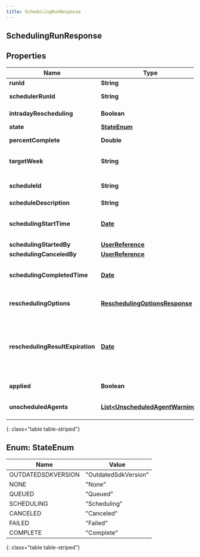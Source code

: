 ```yaml
---
title: SchedulingRunResponse
---
```

## SchedulingRunResponse


## Properties

| Name | Type | Description | Notes |
| ------------ | ------------- | ------------- | ------------- |
| **runId** | **String** | ID of the schedule run |  [optional] |
| **schedulerRunId** | **String** | The runId from scheduler service.  Useful for debugging schedule errors |  [optional] |
| **intradayRescheduling** | **Boolean** | Whether this is the result of a rescheduling request |  [optional] |
| **state** | [**StateEnum**](#StateEnum) | Status of the schedule run |  [optional] |
| **percentComplete** | **Double** | Completion percentage of the schedule run |  [optional] |
| **targetWeek** | **String** | The start date of the week for which the scheduling is done in yyyy-MM-dd format |  [optional] |
| **scheduleId** | **String** | ID of the schedule. Does not apply to reschedule, see reschedulingOptions.existingScheduleId |  [optional] |
| **scheduleDescription** | **String** | Description of the schedule |  [optional] |
| **schedulingStartTime** | [**Date**](Date.html) | Start time of the schedule run. Date time is represented as an ISO-8601 string. For example: yyyy-MM-ddTHH:mm:ss.SSSZ |  [optional] |
| **schedulingStartedBy** | [**UserReference**](UserReference.html) | User that started the schedule run |  [optional] |
| **schedulingCanceledBy** | [**UserReference**](UserReference.html) | User that canceled the schedule run |  [optional] |
| **schedulingCompletedTime** | [**Date**](Date.html) | Time at which the scheduling run was completed. Date time is represented as an ISO-8601 string. For example: yyyy-MM-ddTHH:mm:ss.SSSZ |  [optional] |
| **reschedulingOptions** | [**ReschedulingOptionsResponse**](ReschedulingOptionsResponse.html) | The selected options for the reschedule request. Will always be null if intradayRescheduling is false |  [optional] |
| **reschedulingResultExpiration** | [**Date**](Date.html) | When the rescheduling result data will expire. Results are kept temporarily as they should be applied as soon as possible after the run finishes.  Will always be null if intradayRescheduling is false. Date time is represented as an ISO-8601 string. For example: yyyy-MM-ddTHH:mm:ss.SSSZ |  [optional] |
| **applied** | **Boolean** | Whether the rescheduling run has been marked applied |  [optional] |
| **unscheduledAgents** | [**List&lt;UnscheduledAgentWarning&gt;**](UnscheduledAgentWarning.html) | Agents that were not scheduled in the rescheduling operation. Will always be null if intradayRescheduling is false |  [optional] |
{: class="table table-striped"}


<a name="StateEnum"></a>

## Enum: StateEnum

| Name | Value |
| ---- | ----- |
| OUTDATEDSDKVERSION | &quot;OutdatedSdkVersion&quot; |
| NONE | &quot;None&quot; |
| QUEUED | &quot;Queued&quot; |
| SCHEDULING | &quot;Scheduling&quot; |
| CANCELED | &quot;Canceled&quot; |
| FAILED | &quot;Failed&quot; |
| COMPLETE | &quot;Complete&quot; |
{: class="table table-striped"}



